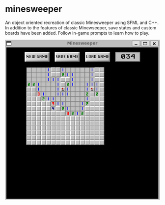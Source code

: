 # minesweeper
An object oriented recreation of classic Minesweeper using SFML and C++. In addition to the features of classic Minewseeper, save states and custom boards have been added. Follow in-game prompts to learn how to play.

![Screenshot](minesweeper.png)
